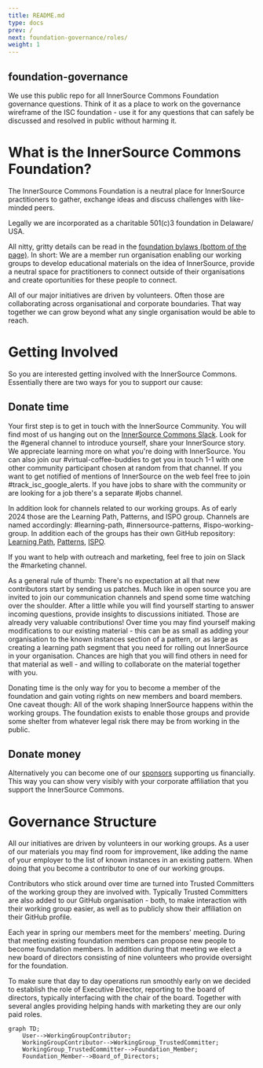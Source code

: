 ```yaml
---
title: README.md
type: docs
prev: /
next: foundation-governance/roles/
weight: 1
---
```


## foundation-governance

We use this public repo for all InnerSource Commons Foundation governance questions. Think of it as a place to work on the governance wireframe of the ISC foundation - use it for any questions that can safely be discussed and resolved in public without harming it.  

# What is the InnerSource Commons Foundation?

The InnerSource Commons Foundation is a neutral place for InnerSource practitioners to gather, exchange ideas and discuss challenges with like-minded peers.

Legally we are incorporated as a charitable 501(c)3 foundation in Delaware/ USA.

All nitty, gritty details can be read in the [foundation bylaws (bottom of the page)](https://innersourcecommons.org/about/board/). In short: We are a member run organisation enabling our working groups to develop educational materials on the idea of InnerSource, provide a neutral space for practitioners to connect outside of their organisations and create oportunities for these people to connect.

All of our major initiatives are driven by volunteers. Often those are collaborating across organisational and corporate boundaries. That way together we can grow beyond what any single organisation would be able to reach.

# Getting Involved

So you are interested getting involved with the InnerSource Commons. Essentially there are two ways for you to support our cause:

## Donate time

Your first step is to get in touch with the InnerSource Community. You will find most of us hanging out on the [InnerSource Commons Slack](https://innersourcecommons.slack.com/join/shared_invite/zt-277nb21f5-nnwqJU7gPWTG7KE~uGFt_w#/shared-invite/email). Look for the #general channel to introduce yourself, share your InnerSource story. We appreciate learning more on what you're doing with InnerSource. You can also join our #virtual-coffee-buddies to get you in touch 1-1 with one other community participant chosen at random from that channel. If you want to get notified of mentions of InnerSource on the web feel free to join #track_isc_google_alerts. If you have jobs to share with the community or are looking for a job there's a separate #jobs channel.

In addition look for channels related to our working groups. As of early 2024 those are the Learning Path, Patterns, and ISPO group. Channels are named accordingly: #learning-path, #innersource-patterns, #ispo-working-group. In addition each of the groups has their own GitHub repository: [Learning Path](https://github.com/InnerSourceCommons/InnerSourceLearningPath), [Patterns](https://github.com/InnerSourceCommons/InnerSourcePatterns), [ISPO](https://github.com/InnerSourceCommons/ispo-working-group).

If you want to help with outreach and marketing, feel free to join on Slack the #marketing channel.

As a general rule of thumb: There's no expectation at all that new contributors start by sending us patches. Much like in open source you are invited to join our communication channels and spend some time watching over the shoulder. After a little while you will find yourself starting to answer incoming questions, provide insights to discussions initiated. Those are already very valuable contributions! Over time you may find yourself making modifications to our existing material - this can be as small as adding your organisation to the known instances section of a pattern, or as large as creating a learning path segment that you need for rolling out InnerSource in your organisation. Chances are high that you will find others in need for that material as well - and willing to collaborate on the material together with you.

Donating time is the only way for you to become a member of the foundation and gain voting rights on new members and board members. One caveat though: All of the work shaping InnerSource happens within the working groups. The foundation exists to enable those groups and provide some shelter from whatever legal risk there may be from working in the public.

## Donate money

Alternatively you can become one of our [sponsors](https://innersourcecommons.org/about/sponsors/) supporting us financially. This way you can show very visibly with your corporate affiliation that you support the InnerSource Commons.

# Governance Structure

All our initiatives are driven by volunteers in our working groups. As a user of our materials you may find room for improvement, like adding the name of your employer to the list of known instances in an existing pattern. When doing that you become a contributor to one of our working groups.

Contributors who stick around over time are turned into Trusted Committers of the working group they are involved with. Typically Trusted Committers are also added to our GitHub organisation - both, to make interaction with their working group easier, as well as to publicly show their affiliation on their GitHub profile.

Each year in spring our members meet for the members' meeting. During that meeting existing foundation members can propose new people to become foundation members. In addition during that meeting we elect a new board of directors consisting of nine volunteers who provide oversight for the foundation.

To make sure that day to day operations run smoothly early on we decided to establish the role of Executive Director, reporting to the board of directors, typically interfacing with the chair of the board. Together with several angles providing helping hands with marketing they are our only paid roles.

```mermaid
graph TD;
    User-->WorkingGroupContributor;
    WorkingGroupContributor-->WorkingGroup_TrustedCommitter;
    WorkingGroup_TrustedCommitter-->Foundation_Member;
    Foundation_Member-->Board_of_Directors;
```

